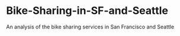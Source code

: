 # Bike-Sharing-in-SF-and-Seattle
An analysis of the bike sharing services in San Francisco and Seattle
